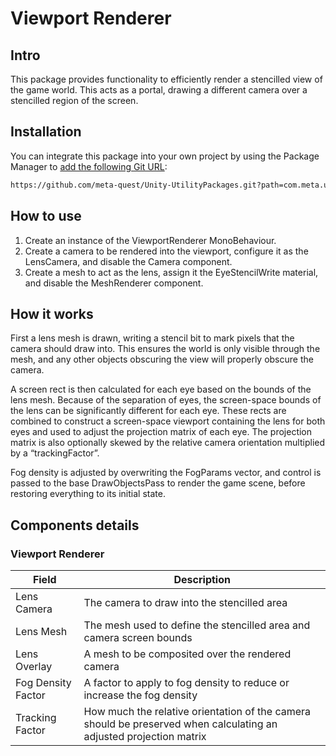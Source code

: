 # Viewport Renderer

## Intro

This package provides functionality to efficiently render a stencilled view of the game world. This acts as a portal, drawing a different camera over a stencilled region of the screen.

## Installation

You can integrate this package into your own project by using the Package Manager to [add the following Git URL](https://docs.unity3d.com/Manual/upm-ui-giturl.html):

```txt
https://github.com/meta-quest/Unity-UtilityPackages.git?path=com.meta.utilities.viewport-renderer
```

## How to use

1. Create an instance of the ViewportRenderer MonoBehaviour.
2. Create a camera to be rendered into the viewport, configure it as the LensCamera, and disable the Camera component.
3. Create a mesh to act as the lens, assign it the EyeStencilWrite material, and disable the MeshRenderer component.

## How it works

First a lens mesh is drawn, writing a stencil bit to mark pixels that the camera should draw into. This ensures the world is only visible through the mesh, and any other objects obscuring the view will properly obscure the camera.

A screen rect is then calculated for each eye based on the bounds of the lens mesh. Because of the separation of eyes, the screen-space bounds of the lens can be significantly different for each eye. These rects are combined to construct a screen-space viewport containing the lens for both eyes and used to adjust the projection matrix of each eye. The projection matrix is also optionally skewed by the relative camera orientation multiplied by a “trackingFactor”.

Fog density is adjusted by overwriting the FogParams vector, and control is passed to the base DrawObjectsPass to render the game scene, before restoring everything to its initial state.


## Components details

### Viewport Renderer
| Field | Description |
| ----- | ----- |
| Lens Camera | The camera to draw into the stencilled area |
| Lens Mesh | The mesh used to define the stencilled area and camera screen bounds |
| Lens Overlay | A mesh to be composited over the rendered camera |
| Fog Density Factor | A factor to apply to fog density to reduce or increase the fog density |
| Tracking Factor | How much the relative orientation of the camera should be preserved when calculating an adjusted projection matrix |
